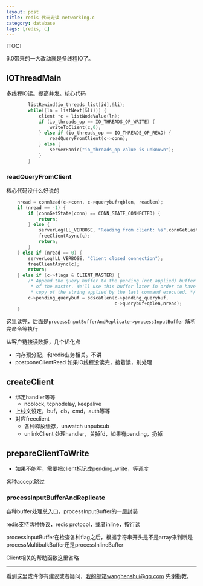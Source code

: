 ```yaml
---
layout: post
title: redis 代码走读 networking.c 
category: database
tags: [redis, c]
---
```

  


[TOC]



6.0带来的一大改动就是多线程IO了。

## IOThreadMain

多线程IO读。提高并发。核心代码

```c
        listRewind(io_threads_list[id],&li);
        while((ln = listNext(&li))) {
            client *c = listNodeValue(ln);
            if (io_threads_op == IO_THREADS_OP_WRITE) {
                writeToClient(c,0);
            } else if (io_threads_op == IO_THREADS_OP_READ) {
                readQueryFromClient(c->conn);
            } else {
                serverPanic("io_threads_op value is unknown");
            }
        }
```

### readQueryFromClient

核心代码没什么好说的

```c
    nread = connRead(c->conn, c->querybuf+qblen, readlen);
    if (nread == -1) {
        if (connGetState(conn) == CONN_STATE_CONNECTED) {
            return;
        } else {
            serverLog(LL_VERBOSE, "Reading from client: %s",connGetLastError(c->conn));
            freeClientAsync(c);
            return;
        }
    } else if (nread == 0) {
        serverLog(LL_VERBOSE, "Client closed connection");
        freeClientAsync(c);
        return;
    } else if (c->flags & CLIENT_MASTER) {
        /* Append the query buffer to the pending (not applied) buffer
         * of the master. We'll use this buffer later in order to have a
         * copy of the string applied by the last command executed. */
        c->pending_querybuf = sdscatlen(c->pending_querybuf,
                                        c->querybuf+qblen,nread);
    }
```

这里读完，后面是`processInputBufferAndReplicate->processInputBuffer`   解析完命令等执行

从客户链接读数据，几个优化点

- 内存预分配，和redis业务相关。不讲
- postponeClientRead 如果IO线程没读完，接着读，别处理

## createClient

- 绑定handler等等
  - noblock, tcpnodelay, keepalive
- 上线文设定，buf，db，cmd，auth等等
- 对应freeclient
  - 各种释放缓存，unwatch unpubsub
  - unlinkClient 处理handler，关掉fd，如果有pending，扔掉

## prepareClientToWrite

-  如果不能写，需要把client标记成pending_write，等调度



各种accept略过

### processInputBufferAndReplicate

各种buffer处理总入口，processInputBuffer的一层封装

redis支持两种协议，redis protocol，或者inline，按行读

processInputBuffer在检查各种flag之后，根据字符串开头是不是array来判断是processMultibulkBuffer还是processInlineBuffer



Client相关的帮助函数这里省略

---


看到这里或许你有建议或者疑问，我的邮箱wanghenshui@qq.com 先谢指教。

